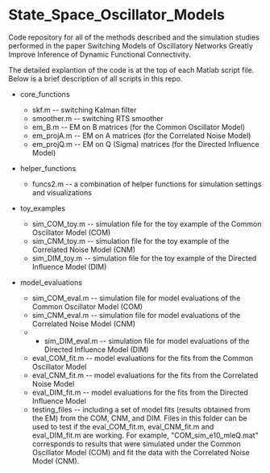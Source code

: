 # State_Space_Oscillator_Models

Code repository for all of the methods described and the simulation studies performed in the paper Switching Models of Oscillatory Networks Greatly Improve Inference of Dynamic Functional Connectivity.

The detailed explantion of the code is at the top of each Matlab script file. Below is a brief description of all scripts in this repo.

* core_functions
  * skf.m -- switching Kalman filter
  * smoother.m -- switching RTS smoother
  * em_B.m -- EM on B matrices (for the Common Oscillator Model)
  * em_projA.m -- EM on A matrices (for the Correlated Noise Model)
  * em_projQ.m -- EM on Q (Sigma) matrices (for the Directed Influence Model)

* helper_functions
  * funcs2.m -- a combination of helper functions for simulation settings and visualizations
    
* toy_examples
  * sim_COM_toy.m -- simulation file for the toy example of the Common Oscillator Model (COM)
  * sim_CNM_toy.m -- simulation file for the toy example of the Correlated Noise Model (CNM)
  * sim_DIM_toy.m -- simulation file for the toy example of the Directed Influence Model (DIM)

* model_evaluations
  * sim_COM_eval.m -- simulation file for model evaluations of the Common Oscillator Model (COM)
  * sim_CNM_eval.m -- simulation file for model evaluations of the Correlated Noise Model (CNM)
  * * sim_DIM_eval.m -- simulation file for model evaluations of the Directed Influence Model (DIM)
  * eval_COM_fit.m -- model evaluations for the fits from the Common Oscillator Model
  * eval_CNM_fit.m -- model evaluations for the fits from the Correlated Noise Model
  * eval_DIM_fit.m -- model evaluations for the fits from the Directed Influence Model
  * testing_files -- including a set of model fits (results obtained from the EM) from the COM, CNM, and DIM. Files in this folder can be used to test if the eval_COM_fit.m, eval_CNM_fit.m and eval_DIM_fit.m are working. For example, "COM_sim_e10_mleQ.mat" corresponds to results that were simulated under the Common Oscillator Model (COM) and fit the data with the Correlated Noise Model (CNM).


